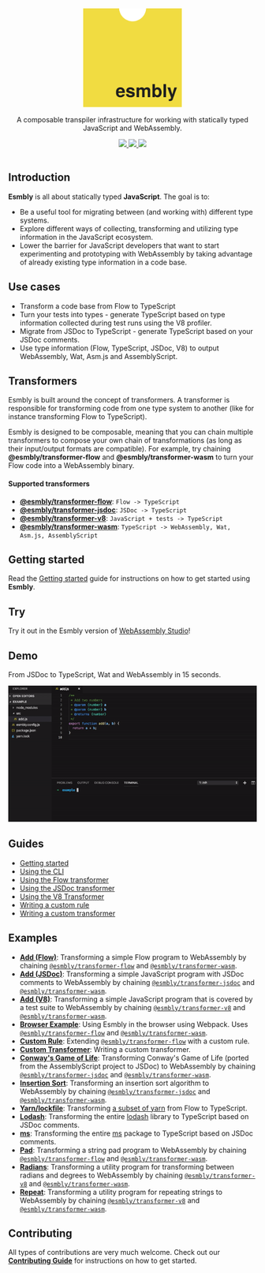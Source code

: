 <p align="center">
  <br>
  <a href="https://github.com/esmbly/">
    <img src="icon.svg" width="200"/>
  </a>
</p>

<p align="center">
  A composable transpiler infrastructure for working with statically typed JavaScript and WebAssembly.
</p>

<p align="center">
  <a title="MIT License" href="LICENSE">
    <img src="https://img.shields.io/github/license/gridsome/gridsome.svg?style=flat-square&label=License&colorB=6cc24a">
  </a>
  <a title="Build Status" href="https://travis-ci.org/esmbly/esmbly">
    <img src="https://travis-ci.org/esmbly/esmbly.svg?branch=master">
  </a>
  <a href="https://coveralls.io/github/esmbly/esmbly?branch=master" href="Coverage Status">
    <img src="https://coveralls.io/repos/github/esmbly/esmbly/badge.svg?branch=master" />
  </a>
  <br>
  <br>
</p>

## Introduction
**Esmbly** is all about statically typed **JavaScript**. The goal is to:
- Be a useful tool for migrating between (and working with) different type systems.
- Explore different ways of collecting, transforming and utilizing type information in the JavaScript ecosystem.
- Lower the barrier for JavaScript developers that want to start experimenting and prototyping with WebAssembly by taking advantage of already existing type information in a code base.

## Use cases
- Transform a code base from Flow to TypeScript
- Turn your tests into types - generate TypeScript based on type information collected during test runs using the V8 profiler.
- Migrate from JSDoc to TypeScript - generate TypeScript based on your JSDoc comments.
- Use type information (Flow, TypeScript, JSDoc, V8) to output WebAssembly, Wat, Asm.js and AssemblyScript.

## Transformers
Esmbly is built around the concept of transformers. A transformer is responsible for transforming code from one type system to another (like for instance transforming Flow to TypeScript). 

Esmbly is designed to be composable, meaning that you can chain multiple transformers to compose your own chain of transformations (as long as their input/output formats are compatible). For example, try chaining **@esmbly/transformer-flow** and **@esmbly/transformer-wasm** to turn your Flow code into a WebAssembly binary.

#### Supported transformers
- [**@esmbly/transformer-flow**](/packages/transformer-flow): `Flow -> TypeScript`
- [**@esmbly/transformer-jsdoc**](/packages/transformer-jsdoc): `JSDoc -> TypeScript`
- [**@esmbly/transformer-v8**](/packages/transformer-v8): `JavaScript + tests -> TypeScript`
- [**@esmbly/transformer-wasm**](/packages/transformer-wasm): `TypeScript -> WebAssembly, Wat, Asm.js, AssemblyScript`

## Getting started
Read the [Getting started](/docs/getting-started.md) guide for instructions on how to get started using **Esmbly**.

## Try
Try it out in the Esmbly version of [WebAssembly Studio](https://esmbly.github.io/WebAssemblyStudio)!

## Demo
From JSDoc to TypeScript, Wat and WebAssembly in 15 seconds.

![](.github/assets/run-wasm.gif)

## Guides
- [Getting started](/docs/getting-started.md)
- [Using the CLI](/docs/using-the-cli.md)
- [Using the Flow transformer](/docs/using-the-flow-transformer.md)
- [Using the JSDoc transformer](/docs/using-the-jsdoc-transformer.md)
- [Using the V8 Transformer](/docs/using-the-v8-transformer.md)
- [Writing a custom rule](/docs/writing-a-custom-rule.md)
- [Writing a custom transformer](/docs/writing-a-custom-transformer.md)

## Examples
- [**Add (Flow)**](/examples/add-jsdoc-to-wasm): Transforming a simple Flow program to WebAssembly by chaining [`@esmbly/transformer-flow`](/packages/transformer-flow) and [`@esmbly/transformer-wasm`](/packages/transformer-wasm).
- [**Add (JSDoc)**](/examples/add-jsdoc-to-wasm): Transforming a simple JavaScript program with JSDoc comments to WebAssembly by chaining [`@esmbly/transformer-jsdoc`](/packages/transformer-jsdoc) and [`@esmbly/transformer-wasm`](/packages/transformer-wasm).
- [**Add (V8)**](/examples/add-jsdoc-to-wasm): Transforming a simple JavaScript program that is covered by a test suite to WebAssembly by chaining [`@esmbly/transformer-v8`](/packages/transformer-v8) and [`@esmbly/transformer-wasm`](/packages/transformer-wasm).
- [**Browser Example**](/browser-example): Using Esmbly in the browser using Webpack. Uses [`@esmbly/transformer-flow`](/packages/transformer-flow) and [`@esmbly/transformer-wasm`](/packages/transformer-wasm).
- [**Custom Rule**](/examples/custom-rule): Extending [`@esmbly/transformer-flow`](/packages/transformer-flow) with a custom rule.
- [**Custom Transformer**](/examples/custom-rule): Writing a custom transformer.
- [**Conway's Game of Life**](/examples/game-of-life): Transforming Conway's Game of Life (ported from the AssemblyScript project to JSDoc) to WebAssembly by chaining [`@esmbly/transformer-jsdoc`](/packages/transformer-jsdoc) and [`@esmbly/transformer-wasm`](/packages/transformer-wasm).
- [**Insertion Sort**](/examples/insertion-sort): Transforming an insertion sort algorithm to WebAssembly by chaining [`@esmbly/transformer-jsdoc`](/packages/transformer-jsdoc) and [`@esmbly/transformer-wasm`](/packages/transformer-wasm).
- [**Yarn/lockfile**](/examples/lockfile): Transforming [a subset of yarn](https://github.com/yarnpkg/yarn/tree/master/src/lockfile) from Flow to TypeScript.
- [**Lodash**](/examples/lodash): Transforming the entire [lodash](https://github.com/lodash/lodash) library to TypeScript based on JSDoc comments.
- [**ms**](/examples/ms): Transforming the entire [ms](https://github.com/zeit/ms) package to TypeScript based on JSDoc comments.
- [**Pad**](/examples/pad): Transforming a string pad program to WebAssembly by chaining [`@esmbly/transformer-flow`](/packages/transformer-flow) and [`@esmbly/transformer-wasm`](/packages/transformer-wasm).
- [**Radians**](/examples/pad): Transforming a utility program for transforming between radians and degrees to WebAssembly by chaining [`@esmbly/transformer-v8`](/packages/transformer-v8) and [`@esmbly/transformer-wasm`](/packages/transformer-wasm).
- [**Repeat**](/examples/pad): Transforming a utility program for repeating strings to WebAssembly by chaining [`@esmbly/transformer-v8`](/packages/transformer-v8) and [`@esmbly/transformer-wasm`](/packages/transformer-wasm).


## Contributing
All types of contributions are very much welcome. Check out our [**Contributing Guide**](CONTRIBUTING.md) for instructions on how to get started.
